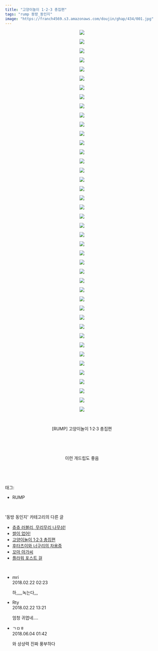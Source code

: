 ```yaml
---
title: "고양이놀이 1·2·3 총집편"
tags: "rump 동방_동인지"
image: "https://franch4569.s3.amazonaws.com/doujin/ghap/434/001.jpg"
---
```

<div class="article">
<p style="text-align: center; clear: none; float: none;"><img src="{{ site.imgserver2 }}/ghap/434/001.jpg"/></p>
<p style="text-align: center; clear: none; float: none;"><img src="{{ site.imgserver2 }}/ghap/434/002.jpg"/></p>
<p style="text-align: center; clear: none; float: none;"><img src="{{ site.imgserver2 }}/ghap/434/003.jpg"/></p>
<p style="text-align: center; clear: none; float: none;"><img src="{{ site.imgserver2 }}/ghap/434/004.jpg"/></p>
<p style="text-align: center; clear: none; float: none;"><img src="{{ site.imgserver2 }}/ghap/434/005.jpg"/></p>
<p style="text-align: center; clear: none; float: none;"><img src="{{ site.imgserver2 }}/ghap/434/006.jpg"/></p>
<p style="text-align: center; clear: none; float: none;"><img src="{{ site.imgserver2 }}/ghap/434/007.jpg"/></p>
<p style="text-align: center; clear: none; float: none;"><img src="{{ site.imgserver2 }}/ghap/434/008.jpg"/></p>
<p style="text-align: center; clear: none; float: none;"><img src="{{ site.imgserver2 }}/ghap/434/009.jpg"/></p>
<p style="text-align: center; clear: none; float: none;"><img src="{{ site.imgserver2 }}/ghap/434/010.jpg"/></p>
<p style="text-align: center; clear: none; float: none;"><img src="{{ site.imgserver2 }}/ghap/434/011.jpg"/></p>
<p style="text-align: center; clear: none; float: none;"><img src="{{ site.imgserver2 }}/ghap/434/012.jpg"/></p>
<p style="text-align: center; clear: none; float: none;"><img src="{{ site.imgserver2 }}/ghap/434/013.jpg"/></p>
<p style="text-align: center; clear: none; float: none;"><img src="{{ site.imgserver2 }}/ghap/434/014.jpg"/></p>
<p style="text-align: center; clear: none; float: none;"><img src="{{ site.imgserver2 }}/ghap/434/015.jpg"/></p>
<p style="text-align: center; clear: none; float: none;"><img src="{{ site.imgserver2 }}/ghap/434/016.jpg"/></p>
<p style="text-align: center; clear: none; float: none;"><img src="{{ site.imgserver2 }}/ghap/434/017.jpg"/></p>
<p style="text-align: center; clear: none; float: none;"><img src="{{ site.imgserver2 }}/ghap/434/018.jpg"/></p>
<p style="text-align: center; clear: none; float: none;"><img src="{{ site.imgserver2 }}/ghap/434/019.jpg"/></p>
<p style="text-align: center; clear: none; float: none;"><img src="{{ site.imgserver2 }}/ghap/434/020.jpg"/></p>
<p style="text-align: center; clear: none; float: none;"><img src="{{ site.imgserver2 }}/ghap/434/021.jpg"/></p>
<p style="text-align: center; clear: none; float: none;"><img src="{{ site.imgserver2 }}/ghap/434/022.jpg"/></p>
<p style="text-align: center; clear: none; float: none;"><img src="{{ site.imgserver2 }}/ghap/434/023.jpg"/></p>
<p style="text-align: center; clear: none; float: none;"><img src="{{ site.imgserver2 }}/ghap/434/024.jpg"/></p>
<p style="text-align: center; clear: none; float: none;"><img src="{{ site.imgserver2 }}/ghap/434/025.jpg"/></p>
<p style="text-align: center; clear: none; float: none;"><img src="{{ site.imgserver2 }}/ghap/434/026.jpg"/></p>
<p style="text-align: center; clear: none; float: none;"><img src="{{ site.imgserver2 }}/ghap/434/027.jpg"/></p>
<p style="text-align: center; clear: none; float: none;"><img src="{{ site.imgserver2 }}/ghap/434/028.jpg"/></p>
<p style="text-align: center; clear: none; float: none;"><img src="{{ site.imgserver2 }}/ghap/434/029.jpg"/></p>
<p style="text-align: center; clear: none; float: none;"><img src="{{ site.imgserver2 }}/ghap/434/030.jpg"/></p>
<p style="text-align: center; clear: none; float: none;"><img src="{{ site.imgserver2 }}/ghap/434/031.jpg"/></p>
<p style="text-align: center; clear: none; float: none;"><img src="{{ site.imgserver2 }}/ghap/434/032.jpg"/></p>
<p style="text-align: center; clear: none; float: none;"><img src="{{ site.imgserver2 }}/ghap/434/033.jpg"/></p>
<p style="text-align: center; clear: none; float: none;"><img src="{{ site.imgserver2 }}/ghap/434/034.jpg"/></p>
<p style="text-align: center; clear: none; float: none;"><img src="{{ site.imgserver2 }}/ghap/434/035.jpg"/></p>
<p style="text-align: center; clear: none; float: none;"><img src="{{ site.imgserver2 }}/ghap/434/036.jpg"/></p>
<p style="text-align: center; clear: none; float: none;"><img src="{{ site.imgserver2 }}/ghap/434/037.jpg"/></p>
<p style="text-align: center; clear: none; float: none;"><img src="{{ site.imgserver2 }}/ghap/434/038.jpg"/></p>
<p style="text-align: center; clear: none; float: none;"><img src="{{ site.imgserver2 }}/ghap/434/039.jpg"/></p>
<p style="text-align: center; clear: none; float: none;"><img src="{{ site.imgserver2 }}/ghap/434/040.jpg"/></p>
<p style="text-align: center; clear: none; float: none;"><img src="{{ site.imgserver2 }}/ghap/434/041.jpg"/></p>
<p style="text-align: center; clear: none; float: none;"><img src="{{ site.imgserver2 }}/ghap/434/042.jpg"/></p>
<p style="text-align: center; clear: none; float: none;"><br/></p>
<p style="text-align: center; clear: none; float: none;">[RUMP] 고양이놀이 1·2·3 총집편</p>
<p style="text-align: center; clear: none; float: none;"><br/></p>
<p style="text-align: center; clear: none; float: none;"><br/></p>
<p style="text-align: center; clear: none; float: none;">이런 개드립도 좋음</p>
<p><br/></p>
</div><br/>
<div class="tagTrail">
<p>태그: </p>
<ul>
<li>RUMP</li>
</ul>
</div><br/>
<div class="another">
<p>'동방 동인지' 카테고리의 다른 글</p>
<ul>
<li><a href="/ghap_436">츄츄 러블리, 무리무리 나무삼!</a></li>
<li><a href="/ghap_435">쌀이 없어!</a></li>
<li><a href="/ghap_434">고양이놀이 1·2·3 총집편</a></li>
<li><a href="/ghap_433">후타츠이와 너구리의 차용증</a></li>
<li><a href="/ghap_432">꼬마 아가씨</a></li>
<li><a href="/ghap_430">플라워 포스트 걸</a></li>
</ul>
</div><br/>
<div class="cb_module cb_fluid">
<div class="cb_wrt cb_profile">
<div class="comment">
<ul>
<li class="cb_thumb_off" id="comment15204018">
<div class="cb_comment_area">
<div class="cb_info_area">
<div class="cb_section">
<span class="cb_nick_name">mri</span>
</div>
<div class="cb_section">
<span class="cb_date">2018.02.22 02:23 </span>
</div>
</div>
<div class="cb_dsc_comment">
<p class="cb_dsc">
											하,,,,,녹는다,,,
										</p>
</div>
</div></li>
<li class="cb_thumb_off" id="comment15204204">
<div class="cb_comment_area">
<div class="cb_info_area">
<div class="cb_section">
<span class="cb_nick_name">Rty</span>
</div>
<div class="cb_section">
<span class="cb_date">2018.02.22 13:21 </span>
</div>
</div>
<div class="cb_dsc_comment">
<p class="cb_dsc">
											엄청 귀엽네....
										</p>
</div>
</div></li>
<li class="cb_thumb_off" id="comment15266033">
<div class="cb_comment_area">
<div class="cb_info_area">
<div class="cb_section">
<span class="cb_nick_name">ㄱㅁㅎ</span>
</div>
<div class="cb_section">
<span class="cb_date">2018.06.04 01:42 </span>
</div>
</div>
<div class="cb_dsc_comment">
<p class="cb_dsc">
											와 상상력 진짜 풍부하다
										</p>
</div>
</div></li>
</ul>
</div>
</div><!-- commentList close -->
</div><br/>
